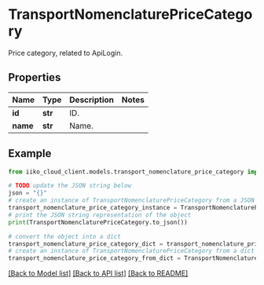 # TransportNomenclaturePriceCategory

Price category, related to ApiLogin.

## Properties

Name | Type | Description | Notes
------------ | ------------- | ------------- | -------------
**id** | **str** | ID. | 
**name** | **str** | Name. | 

## Example

```python
from iiko_cloud_client.models.transport_nomenclature_price_category import TransportNomenclaturePriceCategory

# TODO update the JSON string below
json = "{}"
# create an instance of TransportNomenclaturePriceCategory from a JSON string
transport_nomenclature_price_category_instance = TransportNomenclaturePriceCategory.from_json(json)
# print the JSON string representation of the object
print(TransportNomenclaturePriceCategory.to_json())

# convert the object into a dict
transport_nomenclature_price_category_dict = transport_nomenclature_price_category_instance.to_dict()
# create an instance of TransportNomenclaturePriceCategory from a dict
transport_nomenclature_price_category_from_dict = TransportNomenclaturePriceCategory.from_dict(transport_nomenclature_price_category_dict)
```
[[Back to Model list]](../README.md#documentation-for-models) [[Back to API list]](../README.md#documentation-for-api-endpoints) [[Back to README]](../README.md)


